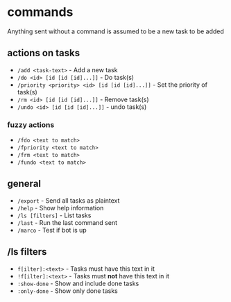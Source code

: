 # commands

Anything sent without a command is assumed to be a new task to be added

## actions on tasks 
- `/add <task-text>` - Add a new task
- `/do <id> [id [id [id]...]]` - Do task(s)
- `/priority <priority> <id> [id [id [id]...]]` - Set the priority of task(s)
- `/rm <id> [id [id [id]...]]` - Remove task(s)
- `/undo <id> [id [id [id]...]]` - undo task(s)

### fuzzy actions
- `/fdo <text to match>`
- `/fpriority <text to match>`
- `/frm <text to match>`
- `/fundo <text to match>`

## general 
- `/export` - Send all tasks as plaintext
- `/help` - Show help information
- `/ls [filters]` - List tasks
- `/last` - Run the last command sent
- `/marco` - Test if bot is up


## /ls filters 
- `f[ilter]:<text>` - Tasks must have this text in it
- `!f[ilter]:<text>` - Tasks must **not** have this text in  it
- `:show-done` - Show and include done tasks
- `:only-done` - Show only done tasks
